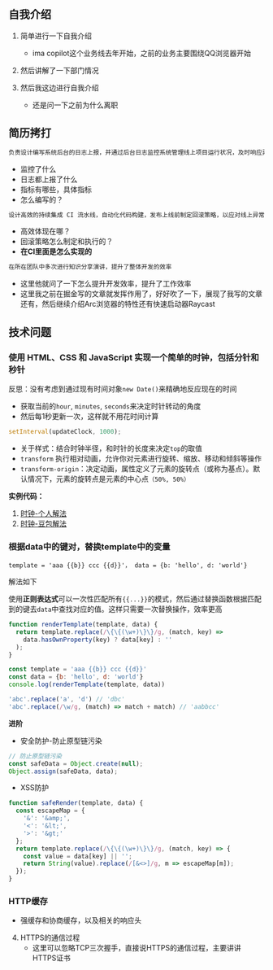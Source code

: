 ## 自我介绍

1. 简单进行一下自我介绍
   - ima copilot这个业务线去年开始，之前的业务主要围绕QQ浏览器开始

2. 然后讲解了一下部门情况
3. 然后我这边进行自我介绍
   - 还是问一下之前为什么离职

## 简历拷打

```markdown
负责设计编写系统后台的日志上报，并通过后台日志监控系统管理线上项目运行状况，及时响应异常并解决线上问题
```
- 监控了什么
- 日志都上报了什么
- 指标有哪些，具体指标
- 怎么编写的？


```markdown
设计高效的持续集成 CI 流水线，自动化代码构建，发布上线前制定回滚策略，以应对线上异常等紧急情况
```
- 高效体现在哪？
- 回滚策略怎么制定和执行的？
- **在CI里面是怎么实现的**

```markdown
在所在团队中多次进行知识分享演讲，提升了整体开发的效率
```
- 这里他就问了一下怎么提升开发效率，提升了工作效率
- 这里我之前在掘金写的文章就发挥作用了，好好吹了一下，展现了我写的文章还有，然后继续介绍Arc浏览器的特性还有快速启动器Raycast

## 技术问题
### 使用 HTML、CSS 和 JavaScript 实现一个简单的时钟，包括分针和秒针

反思：没有考虑到通过现有时间对象`new Date()`来精确地反应现在的时间
  - 获取当前的`hour`, `minutes`, `seconds`来决定时针转动的角度
  - 然后每1秒更新一次，这样就不用花时间计算
  ```js
  setInterval(updateClock, 1000);
  ```
  - 关于样式：结合时钟半径，和时针的长度来决定`top`的取值
  - `transform` 执行相对动画，允许你对元素进行旋转、缩放、移动和倾斜等操作
  - `transform-origin`：决定动画，属性定义了元素的旋转点（或称为基点）。默认情况下，元素的旋转点是元素的中心点`（50%, 50%）`

**实例代码：**

1. [时钟-个人解法](./tencent-clock-1.html)
2. [时钟-豆包解法](./tencent-clock-2.html)

### 根据data中的键对，替换template中的变量
   ```template = 'aaa {{b}} ccc {{d}}'， data = {b: 'hello', d: 'world'}```

解法如下

使用**正则表达式**可以一次性匹配所有`{{...}}`的模式，然后通过替换函数根据匹配到的键去`data`中查找对应的值。这样只需要一次替换操作，效率更高

```js
function renderTemplate(template, data) {
  return template.replace(/\{\{(\w+)\}\}/g, (match, key) => 
    data.hasOwnProperty(key) ? data[key] : ''
  );
}

const template = 'aaa {{b}} ccc {{d}}'
const data = {b: 'hello', d: 'world'}
console.log(renderTemplate(template, data))
```

```js
'abc'.replace('a', 'd') // 'dbc'
'abc'.replace(/\w/g, (match) => match + match) // 'aabbcc'
```

**进阶**

- 安全防护-防止原型链污染

```js
// 防止原型链污染
const safeData = Object.create(null);
Object.assign(safeData, data);
```

- XSS防护
```js
function safeRender(template, data) {
  const escapeMap = {
    '&': '&amp;',
    '<': '&lt;',
    '>': '&gt;'
  };
  return template.replace(/\{\{(\w+)\}\}/g, (match, key) => {
    const value = data[key] || '';
    return String(value).replace(/[&<>]/g, m => escapeMap[m]);
  });
}
```


### HTTP缓存
   - 强缓存和协商缓存，以及相关的响应头
4. HTTPS的通信过程
   - 这里可以忽略TCP三次握手，直接说HTTPS的通信过程，主要讲讲HTTPS证书



